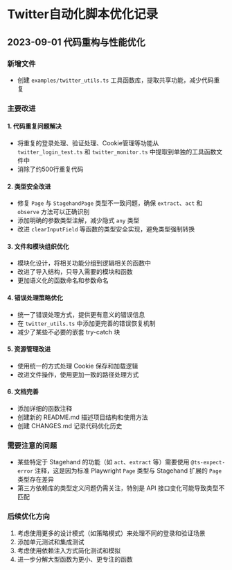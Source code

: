 # Twitter自动化脚本优化记录

## 2023-09-01 代码重构与性能优化

### 新增文件
- 创建 `examples/twitter_utils.ts` 工具函数库，提取共享功能，减少代码重复

### 主要改进

#### 1. 代码重复问题解决
- 将重复的登录处理、验证处理、Cookie管理等功能从 `twitter_login_test.ts` 和 `twitter_monitor.ts` 中提取到单独的工具函数文件中
- 消除了约500行重复代码

#### 2. 类型安全改进
- 修复 `Page` 与 `StagehandPage` 类型不一致问题，确保 `extract`、`act` 和 `observe` 方法可以正确识别
- 添加明确的参数类型注解，减少隐式 `any` 类型
- 改进 `clearInputField` 等函数的类型安全实现，避免类型强制转换

#### 3. 文件和模块组织优化
- 模块化设计，将相关功能分组到逻辑相关的函数中
- 改进了导入结构，只导入需要的模块和函数
- 更加语义化的函数命名和参数命名

#### 4. 错误处理策略优化
- 统一了错误处理方式，提供更有意义的错误信息
- 在 `twitter_utils.ts` 中添加更完善的错误恢复机制
- 减少了某些不必要的嵌套 try-catch 块

#### 5. 资源管理改进
- 使用统一的方式处理 Cookie 保存和加载逻辑
- 改进文件操作，使用更加一致的路径处理方式

#### 6. 文档完善
- 添加详细的函数注释
- 创建新的 README.md 描述项目结构和使用方法
- 创建 CHANGES.md 记录代码优化历史

### 需要注意的问题

- 某些特定于 Stagehand 的功能（如 `act`、`extract` 等）需要使用 `@ts-expect-error` 注释，这是因为标准 Playwright `Page` 类型与 Stagehand 扩展的 `Page` 类型存在差异
- 第三方依赖库的类型定义问题仍需关注，特别是 API 接口变化可能导致类型不匹配

### 后续优化方向

1. 考虑使用更多的设计模式（如策略模式）来处理不同的登录和验证场景
2. 添加单元测试和集成测试
3. 考虑使用依赖注入方式简化测试和模拟
4. 进一步分解大型函数为更小、更专注的函数 